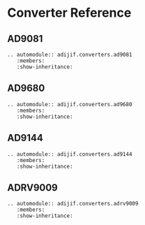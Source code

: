 # Converter Reference

## AD9081

```{eval-rst}
.. automodule:: adijif.converters.ad9081
   :members:
   :show-inheritance:
```

## AD9680

```{eval-rst}
.. automodule:: adijif.converters.ad9680
   :members:
   :show-inheritance:
```

## AD9144

```{eval-rst}
.. automodule:: adijif.converters.ad9144
   :members:
   :show-inheritance:
```
## ADRV9009

```{eval-rst}
.. automodule:: adijif.converters.adrv9009
   :members:
   :show-inheritance:

```